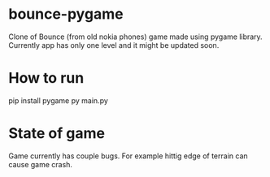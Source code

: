 # bounce-pygame
Clone of Bounce (from old nokia phones) game made using pygame library. 
Currently app has only one level and it might be updated soon. 

# How to run
pip install pygame
py main.py

# State of game
Game currently has couple bugs. For example hittig edge of terrain can cause game crash.